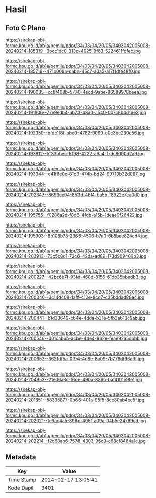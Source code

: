 # Hasil

## Foto C Plano

https://sirekap-obj-formc.kpu.go.id/ab1a/pemilu/pdpr/34/03/04/20/05/3403042005008-20240214-185319--3bcc1dc0-313c-4625-9f63-5224611fdfec.jpg

https://sirekap-obj-formc.kpu.go.id/ab1a/pemilu/pdpr/34/03/04/20/05/3403042005008-20240214-185719--471b009a-caba-45c7-a0a5-a17f1dfe48f0.jpg

https://sirekap-obj-formc.kpu.go.id/ab1a/pemilu/pdpr/34/03/04/20/05/3403042005008-20240214-190035--cc8f408b-5770-4ecd-9abe-86589978beea.jpg

https://sirekap-obj-formc.kpu.go.id/ab1a/pemilu/pdpr/34/03/04/20/05/3403042005008-20240214-191806--77e9edb4-ab73-48a0-a540-007c8b4d16e3.jpg

https://sirekap-obj-formc.kpu.go.id/ab1a/pemilu/pdpr/34/03/04/20/05/3403042005008-20240214-192359--bfdc1f8f-bbe0-4782-9099-e0c3bc260e56.jpg

https://sirekap-obj-formc.kpu.go.id/ab1a/pemilu/pdpr/34/03/04/20/05/3403042005008-20240214-193812--5f33bbec-6198-4222-a6a4-f7dc8090d2a9.jpg

https://sirekap-obj-formc.kpu.go.id/ab1a/pemilu/pdpr/34/03/04/20/05/3403042005008-20240214-193344--e41f6e0c-81c3-474b-bd24-99710b32d067.jpg

https://sirekap-obj-formc.kpu.go.id/ab1a/pemilu/pdpr/34/03/04/20/05/3403042005008-20240214-202347--8693ce04-853d-46f4-ba5b-f8922e7ca0d0.jpg

https://sirekap-obj-formc.kpu.go.id/ab1a/pemilu/pdpr/34/03/04/20/05/3403042005008-20240214-195755--f0286a2d-f8d6-4fdb-a15b-1deae9f26422.jpg

https://sirekap-obj-formc.kpu.go.id/ab1a/pemilu/pdpr/34/03/04/20/05/3403042005008-20240214-195903--8b108b78-2366-4506-b7a0-6b5bae824cd4.jpg

https://sirekap-obj-formc.kpu.go.id/ab1a/pemilu/pdpr/34/03/04/20/05/3403042005008-20240214-203913--73c5c8d1-72c6-42da-ad89-173d909409b3.jpg

https://sirekap-obj-formc.kpu.go.id/ab1a/pemilu/pdpr/34/03/04/20/05/3403042005008-20240214-200227--42bc6b7f-93fd-468d-8156-61db35bbedb3.jpg

https://sirekap-obj-formc.kpu.go.id/ab1a/pemilu/pdpr/34/03/04/20/05/3403042005008-20240214-200346--3c14d408-1aff-412e-8cd7-c35bddad88e4.jpg

https://sirekap-obj-formc.kpu.go.id/ab1a/pemilu/pdpr/34/03/04/20/05/3403042005008-20240214-200441--b1d33649-c64e-4dda-b31e-5fb3a610c9ab.jpg

https://sirekap-obj-formc.kpu.go.id/ab1a/pemilu/pdpr/34/03/04/20/05/3403042005008-20240214-200546--d01cab6b-acbe-44e4-962e-feae92a5dbbb.jpg

https://sirekap-obj-formc.kpu.go.id/ab1a/pemilu/pdpr/34/03/04/20/05/3403042005008-20240214-200653--3621df5a-0f94-4d8e-8a09-7b776df96a9f.jpg

https://sirekap-obj-formc.kpu.go.id/ab1a/pemilu/pdpr/34/03/04/20/05/3403042005008-20240214-204953--21e06a3c-f6ce-490a-839b-baf4101e9fe1.jpg

https://sirekap-obj-formc.kpu.go.id/ab1a/pemilu/pdpr/34/03/04/20/05/3403042005008-20240214-201851--58395877-0b66-401a-95f5-8ec80ab4ee5f.jpg

https://sirekap-obj-formc.kpu.go.id/ab1a/pemilu/pdpr/34/03/04/20/05/3403042005008-20240214-202021--fe9ac4a5-899c-495f-a09a-04b5e24789cd.jpg

https://sirekap-obj-formc.kpu.go.id/ab1a/pemilu/pdpr/34/03/04/20/05/3403042005008-20240214-202214--f2d68ab6-7578-4303-96c0-c68cf8464a1e.jpg


## Metadata

| Key        | Value               |
| ---------- | ------------------- |
| Time Stamp | 2024-02-17 13:05:41 |
| Kode Dapil | 3401                |



